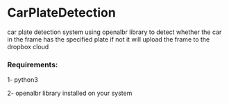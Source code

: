 # CarPlateDetection
car plate detection system using openalbr library to detect whether the car in the frame has the specified plate if not it will upload the frame to the dropbox cloud



<h3>Requirements:</h3> 
<p>1- python3<p>
<p>2- openalbr library installed on your system <p>
